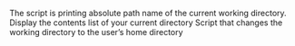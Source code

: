 The script is printing  absolute path name of the current working directory.
Display the contents list of your current directory
Script that changes the working directory to the user’s home directory
